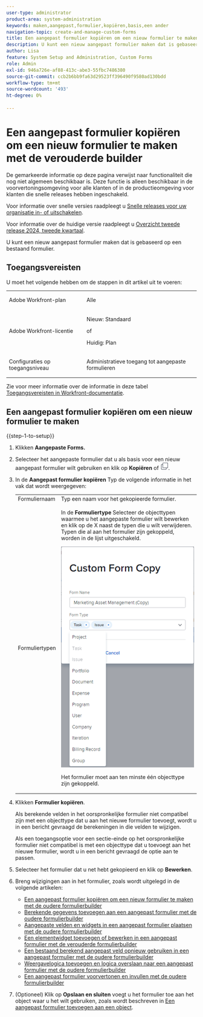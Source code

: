 ```yaml
---
user-type: administrator
product-area: system-administration
keywords: maken,aangepast,formulier,kopiëren,basis,een ander
navigation-topic: create-and-manage-custom-forms
title: Een aangepast formulier kopiëren om een nieuw formulier te maken met de verouderde builder
description: U kunt een nieuw aangepast formulier maken dat is gebaseerd op een bestaand formulier.
author: Lisa
feature: System Setup and Administration, Custom Forms
role: Admin
exl-id: 946a726e-af88-413c-abe3-55fbc7486380
source-git-commit: ccb2b6bb9fa63d29523ff396490f9580ad130bdd
workflow-type: tm+mt
source-wordcount: '493'
ht-degree: 0%

---
```


# Een aangepast formulier kopiëren om een nieuw formulier te maken met de verouderde builder

<span class="preview">De gemarkeerde informatie op deze pagina verwijst naar functionaliteit die nog niet algemeen beschikbaar is. Deze functie is alleen beschikbaar in de voorvertoningsomgeving voor alle klanten of in de productieomgeving voor klanten die snelle releases hebben ingeschakeld.</span>

<span class="preview">Voor informatie over snelle versies raadpleegt u [Snelle releases voor uw organisatie in- of uitschakelen](/help/quicksilver/administration-and-setup/set-up-workfront/configure-system-defaults/enable-fast-release-process.md).</span>

<span class="preview">Voor informatie over de huidige versie raadpleegt u [Overzicht tweede release 2024, tweede kwartaal](/help/quicksilver/product-announcements/product-releases/24-q2-release-activity/24-q2-release-overview.md).</span>

U kunt een nieuw aangepast formulier maken dat is gebaseerd op een bestaand formulier.

## Toegangsvereisten

U moet het volgende hebben om de stappen in dit artikel uit te voeren:

<table style="table-layout:auto"> 
 <col> 
 <col> 
 <tbody> 
  <tr data-mc-conditions=""> 
   <td role="rowheader"> <p>Adobe Workfront-plan</p> </td> 
   <td>Alle</td> 
  </tr> 
  <tr> 
   <td role="rowheader">Adobe Workfront-licentie</td> 
   <td>
   <p>Nieuw: Standaard</p>
   <p>of</p>
   <p>Huidig: Plan</p></td>
  </tr> 
  <tr data-mc-conditions=""> 
   <td role="rowheader">Configuraties op toegangsniveau</td> 
   <td> <p>Administratieve toegang tot aangepaste formulieren</p> </td> 
  </tr> 
 </tbody> 
</table>

Zie voor meer informatie over de informatie in deze tabel [Toegangsvereisten in Workfront-documentatie](/help/quicksilver/administration-and-setup/add-users/access-levels-and-object-permissions/access-level-requirements-in-documentation.md).

## Een aangepast formulier kopiëren om een nieuw formulier te maken

{{step-1-to-setup}}

1. Klikken **Aangepaste Forms.**
1. Selecteer het aangepaste formulier dat u als basis voor een nieuw aangepast formulier wilt gebruiken en klik op **Kopiëren** <span class="preview">of ![Pictogram kopiëren](assets/copy-icon.png).</span>
1. In de **Aangepast formulier kopiëren** Typ de volgende informatie in het vak dat wordt weergegeven:

   <table style="table-layout:auto"> 
    <col> 
    <col> 
    <tbody> 
     <tr> 
      <td role="rowheader">Formuliernaam</td> 
      <td>Typ een naam voor het gekopieerde formulier.</td> 
     </tr> 
     <tr> 
      <td role="rowheader"> <p role="rowheader">Formuliertypen </p> </td> 
      <td> <p>In de <b>Formuliertype</b> Selecteer de objecttypen waarmee u het aangepaste formulier wilt bewerken en klik op de X naast de typen die u wilt verwijderen. Typen die al aan het formulier zijn gekoppeld, worden in de lijst uitgeschakeld.</p> 
      <p><img src="assets/copy-form-obj-types.png"></p> 
      <p>Het formulier moet aan ten minste één objecttype zijn gekoppeld.</p> 
      </td> 
     </tr> 
    </tbody> 
   </table>

1. Klikken **Formulier kopiëren**.

   Als berekende velden in het oorspronkelijke formulier niet compatibel zijn met een objecttype dat u aan het nieuwe formulier toevoegt, wordt u in een bericht gevraagd de berekeningen in die velden te wijzigen.

   Als een toegangsoptie voor een sectie-einde op het oorspronkelijke formulier niet compatibel is met een objecttype dat u toevoegt aan het nieuwe formulier, wordt u in een bericht gevraagd de optie aan te passen.

1. Selecteer het formulier dat u net hebt gekopieerd en klik op **Bewerken**.
1. Breng wijzigingen aan in het formulier, zoals wordt uitgelegd in de volgende artikelen:

   * [Een aangepast formulier kopiëren om een nieuw formulier te maken met de oudere formulierbuilder](#Add2)
   * [Berekende gegevens toevoegen aan een aangepast formulier met de oudere formulierbuilder](../../../administration-and-setup/customize-workfront/create-manage-custom-forms/add-calculated-data-to-custom-form.md)
   * [Aangepaste velden en widgets in een aangepast formulier plaatsen met de oudere formulierbuilder](../../../administration-and-setup/customize-workfront/create-manage-custom-forms/position-fields-in-a-custom-form.md)
   * [Een elementwidget toevoegen of bewerken in een aangepast formulier met de verouderde formulierbuilder](../../../administration-and-setup/customize-workfront/create-manage-custom-forms/add-widget-or-edit-its-properties-in-a-custom-form.md)
   * [Een bestaand berekend aangepast veld opnieuw gebruiken in een aangepast formulier met de oudere formulierbuilder](../../../administration-and-setup/customize-workfront/create-manage-custom-forms/use-existing-calc-field-new-custom-form.md)
   * [Weergavelogica toevoegen en logica overslaan naar een aangepast formulier met de oudere formulierbuilder](../../../administration-and-setup/customize-workfront/create-manage-custom-forms/display-or-skip-logic-custom-form.md)
   * [Een aangepast formulier voorvertonen en invullen met de oudere formulierbuilder](../../../administration-and-setup/customize-workfront/create-manage-custom-forms/preview-and-complete-a-custom-form.md)

1. (Optioneel) Klik op **Opslaan en sluiten** voegt u het formulier toe aan het object waar u het wilt gebruiken, zoals wordt beschreven in [Een aangepast formulier toevoegen aan een object](../../../workfront-basics/work-with-custom-forms/add-a-custom-form-to-an-object.md).
